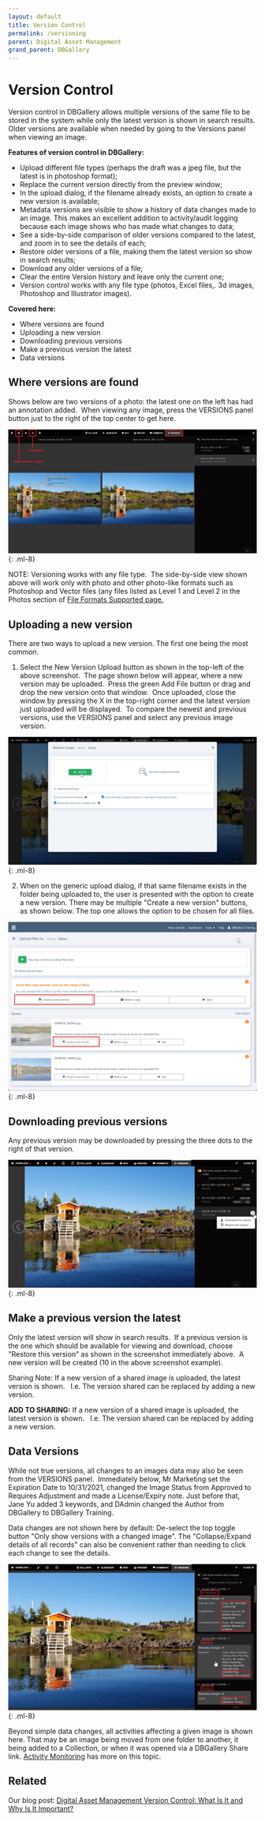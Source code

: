 ```yaml
---
layout: default
title: Version Control
permalink: /versioning
parent: Digital Asset Management
grand_parent: DBGallery
---
```


# Version Control

Version control in DBGallery allows multiple versions of the same file to be stored in the system while only the latest version is shown in search results. Older versions are available when needed by going to the Versions panel  when viewing an image.

**Features of version control in DBGallery:**
- Upload different file types (perhaps the draft was a jpeg file, but the latest is in photoshop format);
- Replace the current version directly from the preview window;
- In the upload dialog, if the filename already exists, an option to create a new version is available;
- Metadata versions are visible to show a history of data changes made to an image. This makes an excellent addition to activity/audit logging because each image shows who has made what changes to data;
- See a side-by-side comparison of older versions compared to the latest, and zoom in to see the details of each;
- Restore older versions of a file, making them the latest version so show in search results;
- Download any older versions of a file;
- Clear the entire Version history and leave only the current one;
- Version control works with any file type (photos, Excel files,. 3d images, Photoshop and Illustrator images).

**Covered here:**
- Where versions are found
- Uploading a new version
- Downloading previous versions
- Make a previous version the latest
- Data versions

## Where versions are found

Shows below are two versions of a photo: the latest one on the left has had an annotation added.  When viewing any image, press the VERSIONS panel button just to the right of the top center to get here.

![Where versions are found](/assets/Versions-Side-by-Side.jpg){: .ml-8}

NOTE: Versioning works with any file type.  The side-by-side view shown above will work only with photo and other photo-like formats such as Photoshop and Vector files (any files listed as Level 1 and Level 2 in the Photos section of <a href="https://dbgallery.com/file-formats">File Formats Supported page.</a>

## Uploading a new version

There are two ways to upload a new version.  The first one being the most common.  

1) Select the New Version Upload button as shown in the top-left of the above screenshot.  The page shown below will appear, where a new version may be uploaded.  Press the green Add File button or drag and drop the new version onto that window.  Once uploaded, close the window by pressing the X in the top-right corner and the latest version just uploaded will be displayed.  To compare the newest and previous versions, use the VERSIONS panel and select any previous image version.

![Uploading a new version](/assets/Versions-UploadFromPreview.jpg){: .ml-8}

2) When on the generic upload dialog, if that same filename exists in the folder being uploaded to, the user is presented with the option to create a new version.  There may be multiple "Create a new version" buttons, as shown below.  The top one allows the option to be chosen for all files.

![Uploading a new version from the upload dialog](/assets/Versions-CreateNewVersion-UploadWindow.jpg){: .ml-8}

## Downloading previous versions
Any previous version may be downloaded by pressing the three dots to the right of that version.  

![Download or Restore Previous Version](/assets/Versions-DownloadOrRestorePreviousVersion.jpg){: .ml-8}

## Make a previous version the latest

Only the latest version will show in search results.  If a previous version is the one which should be available for viewing and download, choose "Restore this version" as shown in the screenshot immediately above.  A new version will be created (10 in the above screenshot example).

Sharing Note: If a new version of a shared image is uploaded, the latest version is shown.   I.e. The version shared can be replaced by adding a new version.

**ADD TO SHARING:** If a new version of a shared image is uploaded, the latest version is shown.   I.e. The version shared can be replaced by adding a new version.

## Data Versions

While not true versions, all changes to an images data may also be seen from the VERSIONS panel.  Immediately below, Mr Marketing set the Expiration Date to 10/31/2021, changed the Image Status from Approved to Requires Adjustment and made a License/Expiry note.  Just before that, Jane Yu added 3 keywords, and DAdmin changed the Author from DBGallery to DBGallery Training.

Data changes are not shown here by default: De-select the top toggle button "Only show versions with a changed image".  The "Collapse/Expand details of all records" can also be convenient rather than needing to click each change to see the details.

![Data Versions](/assets/Versions-Data.jpg){: .ml-8}

Beyond simple data changes, all activities affecting a given image is shown here.  That may be an image being moved from one folder to another, it being added to a Collection, or when it was opened via a DBGallery Share link.  <a href="/activity-monitoring">Activity Monitoring</a> has more on this topic.

## Related
Our blog post: <a href="https://dbgallery.com/dam_versioning">Digital Asset Management Version Control: What Is It and Why Is It Important?</a>

